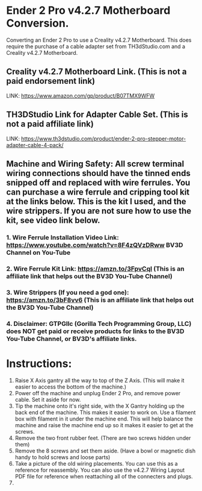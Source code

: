 # Ender 2 Pro v4.2.7 Motherboard Conversion.
Converting an Ender 2 Pro to use a Creality v4.2.7 Motherboard. This does require the purchase of a cable adapter set from TH3dStudio.com and a Creality v4.2.7 Motherboard. 
## Creality v4.2.7 Motherboard Link. (This is not a paid endorsement link)
LINK: https://www.amazon.com/gp/product/B07TMX9WFW
## TH3DStudio Link for Adapter Cable Set. (This is not a paid affiliate link)
LINK: https://www.th3dstudio.com/product/ender-2-pro-stepper-motor-adapter-cable-4-pack/
## Machine and Wiring Safety: All screw terminal wiring connections should have the tinned ends snipped off and replaced with wire ferrules. You can purchase a wire ferrule and cripping tool kit at the links below. This is the kit I used, and the wire strippers. If you are not sure how to use the kit, see video link below.
### 1. Wire Ferrule Installation Video Link: https://www.youtube.com/watch?v=8F4zQVzDRww   BV3D Channel on You-Tube
### 2. Wire Ferrule Kit Link: https://amzn.to/3FpvCqI (This is an affiliate link that helps out the BV3D You-Tube Channel)
### 3. Wire Strippers (If you need a god one): https://amzn.to/3bF8vv6 (This is an affiliate link that helps out the BV3D You-Tube Channel) 
### 4. Disclaimer: GTPGllc (Gorilla Tech Programming Group, LLC) does NOT get paid or receive products for links to the BV3D You-Tube Channel, or BV3D's affiliate links.
# Instructions:
1. Raise X Axis gantry all the way to top of the Z Axis. (This will make it easier to access the bottom of the machine.)
2. Power off the machine and unplug Ender 2 Pro, and remove power cable. Set it aside for now.
3. Tip the machine onto it's right side, with the X Gantry holding up the back end of the machine. This makes it easier to work on. Use a filament box with filament in it under the machine end. This will help balance the machine and raise the machine end up so it makes it easier to get at the screws.
4. Remove the two front rubber feet. (There are two screws hidden under them)
5. Remove the 8 screws and set them aside. (Have a bowl or magnetic dish handy to hold screws and loose parts)
6. Take a picture of the old wiring placements. You can use this as a reference for reassembly. You can also use the v4.2.7 Wiring Layout PDF file for reference when reattaching all of the connecters and plugs.
7. 
